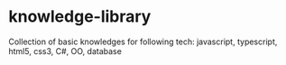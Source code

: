 # knowledge-library
Collection of basic knowledges for following tech:
javascript, typescript, html5, css3, C#, OO, database
